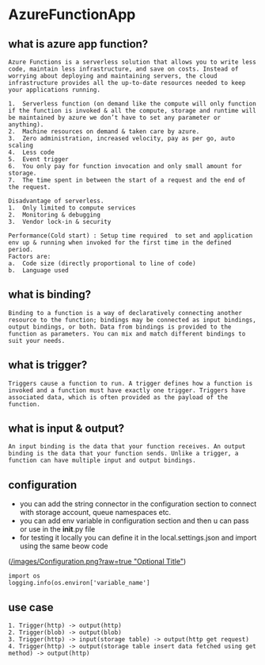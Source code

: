 # AzureFunctionApp

## what is azure app function?
```hcl
Azure Functions is a serverless solution that allows you to write less code, maintain less infrastructure, and save on costs. Instead of worrying about deploying and maintaining servers, the cloud infrastructure provides all the up-to-date resources needed to keep your applications running.

1.	Serverless function (on demand like the compute will only function if the function is invoked & all the compute, storage and runtime will be maintained by azure we don’t have to set any parameter or anything).
2.	Machine resources on demand & taken care by azure.
3.	Zero administration, increased velocity, pay as per go, auto scaling
4.	Less code
5.	Event trigger
6.	You only pay for function invocation and only small amount for storage.
7.	The time spent in between the start of a request and the end of the request.

Disadvantage of serverless.
1.	Only limited to compute services
2.	Monitoring & debugging
3.	Vendor lock-in & security

Performance(Cold start) : Setup time required  to set and application env up & running when invoked for the first time in the defined period.
Factors are:
a.	Code size (directly proportional to line of code)
b.	Language used

```

## what is binding?
```hcl
Binding to a function is a way of declaratively connecting another resource to the function; bindings may be connected as input bindings, output bindings, or both. Data from bindings is provided to the function as parameters. You can mix and match different bindings to suit your needs.
```

## what is trigger?
```hcl
Triggers cause a function to run. A trigger defines how a function is invoked and a function must have exactly one trigger. Triggers have associated data, which is often provided as the payload of the function.
```

## what is input & output?
```hcl
An input binding is the data that your function receives. An output binding is the data that your function sends. Unlike a trigger, a function can have multiple input and output bindings.
```

## configuration
- you can add the string connector in the configuration section to connect with storage account, queue namespaces etc.
- you can add env variable in configuration section and then u can pass or use in the __init__.py file
- for testing it locally you can define it in the local.settings.json and import using the same beow code

([/images/Configuration.png?raw=true "Optional Title"](https://github.com/visheshgargavi/AzureFunctionApp/issues/1#issue-1515111262))
```hcl
import os
logging.info(os.environ['variable_name']
```

## use case
```hcl
1. Trigger(http) -> output(http)
2. Trigger(blob) -> output(blob)
3. Trigger(http) -> input(storage table) -> output(http get request)
4. Trigger(http) -> output(storage table insert data fetched using get method) -> output(http)
```
